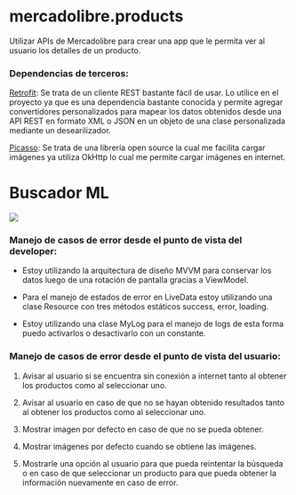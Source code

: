 # mercadolibre.products
Utilizar APIs de Mercadolibre para crear una app que le permita ver al usuario los detalles de un producto.
### Dependencias de terceros:

[Retrofit](https://square.github.io/retrofit/ "Retrofit"): Se trata de un cliente REST bastante fácil de usar. Lo utilice en el proyecto ya que es una dependencia bastante conocida y permite agregar convertidores personalizados para mapear los datos obtenidos desde una API REST en formato XML o JSON en un objeto de una clase personalizada mediante un desearilizador.

[Picasso](https://square.github.io/picasso/ "Picasso"): Se trata de una librería open source la cual me facilita cargar imágenes ya utiliza OkHttp lo cual me permite cargar imágenes en internet.


# Buscador ML

![](https://raw.githubusercontent.com/Pablovsky1/mercadolibre.products/develop/app/src/main/res/mipmap-xhdpi/ic_launcher_foreground.png)


### Manejo de casos de error desde el punto de vista del developer:

- Estoy utilizando la arquitectura de diseño MVVM para conservar los datos luego de una rotación de pantalla gracias a ViewModel.

- Para el manejo de estados de error en LiveData estoy utilizando una clase Resource con tres métodos estáticos success, error, loading.

- Estoy utilizando una clase MyLog para el manejo de logs de esta forma puedo activarlos o desactivarlo con un constante.

### Manejo de casos de error desde el punto de vista del usuario:

1. Avisar al usuario si se encuentra sin conexión a internet tanto al obtener los productos como al seleccionar uno.

3. Avisar al usuario en caso de que no se hayan obtenido resultados tanto al obtener los productos como al seleccionar uno.

5. Mostrar imagen por defecto en caso de que no se pueda obtener.

7. Mostrar imágenes por defecto cuando se obtiene las imágenes.

9. Mostrarle una opción al usuario para que pueda reintentar la búsqueda o en caso de que seleccionar un producto para que pueda obtener la información nuevamente en caso de error. 
